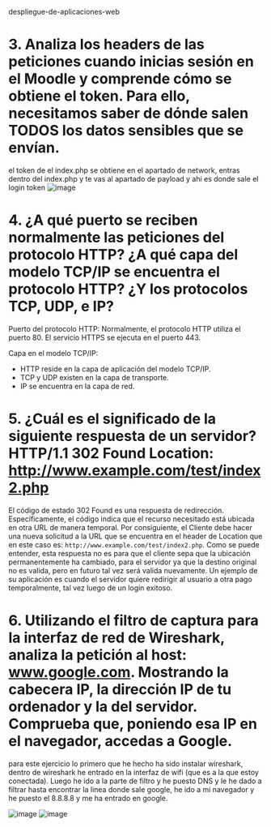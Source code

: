  despliegue-de-aplicaciones-web
# 3.  Analiza los headers de las peticiones cuando inicias sesión en el Moodle y comprende cómo se obtiene el token. Para ello, necesitamos saber de dónde salen TODOS los datos sensibles que se envían.

el token de el index.php se obtiene en el apartado de network, entras dentro del index.php y te vas al apartado de payload y ahi es donde sale el login token
![image](https://github.com/user-attachments/assets/33b20c3a-5298-4b4d-ab8a-d26cb0cfcf73)

# 4. ¿A qué puerto se reciben normalmente las peticiones del protocolo HTTP? ¿A qué capa del modelo TCP/IP se encuentra el protocolo HTTP? ¿Y los protocolos TCP, UDP, e IP?

Puerto del protocolo HTTP: Normalmente, el protocolo HTTP utiliza el puerto 80. El servicio HTTPS se ejecuta en el puerto 443.

Capa en el modelo TCP/IP:

- HTTP reside en la capa de aplicación del modelo TCP/IP.
- TCP y UDP existen en la capa de transporte.
- IP se encuentra en la capa de red.
# 5. ¿Cuál es el significado de la siguiente respuesta de un servidor? HTTP/1.1 302 Found Location: http://www.example.com/test/index2.php

El código de estado 302 Found es una respuesta de redirección. Específicamente, el código indica que el recurso necesitado está ubicada en otra URL de manera temporal. Por consiguiente, el Cliente debe hacer una nueva solicitud a la URL que se encuentra en el header de Location que en este caso es: `http://www.example.com/test/index2.php`. Como se puede entender, esta respuesta no es para que el cliente sepa que la ubicación permanentemente ha cambiado, para el servidor ya que la destino original no es valida, pero en futuro tal vez será valida nuevamente. Un ejemplo de su aplicación es cuando el servidor quiere redirigir al usuario a otra pago temporalmente, tal vez luego de un login exitoso.

# 6.  Utilizando el filtro de captura para la interfaz de red de Wireshark, analiza la petición al host: www.google.com.  Mostrando la cabecera IP, la dirección IP de tu ordenador y la del servidor. Comprueba que, poniendo esa IP en el navegador, accedas a Google.

para este ejercicio lo primero que he hecho ha sido instalar wireshark, dentro de wireshark he entrado en la interfaz de wifi (que es a la que estoy conectada). Luego he ido a la parte de filtro y he puesto DNS y le he dado a filtrar hasta encontrar la linea donde sale google, he ido a mi navegador y he puesto el 8.8.8.8 y me ha entrado en google.

![image](https://github.com/user-attachments/assets/ab5671a1-b10f-460c-b295-fc623c3a9699)
![image](https://github.com/user-attachments/assets/80380fe6-247e-479b-a306-3480e2e00ffa)
